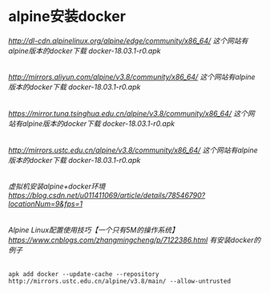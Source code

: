 # alpine安装docker

###### http://dl-cdn.alpinelinux.org/alpine/edge/community/x86_64/ 这个网站有alpine版本的docker下载  docker-18.03.1-r0.apk
###### http://mirrors.aliyun.com/alpine/v3.8/community/x86_64/ 这个网站有alpine版本的docker下载  docker-18.03.1-r0.apk
###### https://mirror.tuna.tsinghua.edu.cn/alpine/v3.8/community/x86_64/ 这个网站有alpine版本的docker下载  docker-18.03.1-r0.apk
###### http://mirrors.ustc.edu.cn/alpine/v3.8/community/x86_64/ 这个网站有alpine版本的docker下载  docker-18.03.1-r0.apk

###### 虚拟机安装alpine+docker环境  https://blog.csdn.net/u011411069/article/details/78546790?locationNum=9&fps=1
###### Alpine Linux配置使用技巧【一个只有5M的操作系统】 https://www.cnblogs.com/zhangmingcheng/p/7122386.html 有安装docker的例子
```
apk add docker --update-cache --repository http://mirrors.ustc.edu.cn/alpine/v3.8/main/ --allow-untrusted
```